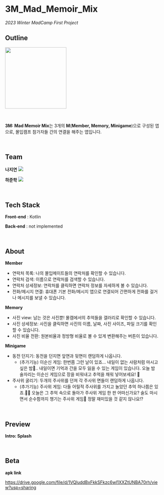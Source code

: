 # 3M_Mad_Memoir_Mix
*2023 Winter MadCamp First Project*



## Outline
<img src="https://github.com/najiyeon/3M_Mad_Memoir_Mix/assets/113894257/f79ea7fd-abf9-46e6-ad58-fe4bbaec736f" width="200"></img>

<br/>

**3M: Mad Memoir Mix**는 3개의 **M**(**Member, Memory, Minigame**)으로 구성된 앱으로, 몰입캠프 참가자들 간의 연결을 해주는 앱입니다.

<br/>

## Team
**나지연**  <a href="https://github.com/najiyeon" target="_blank"><img src="https://img.shields.io/badge/GitHub-181717?style=flat-square&logo=github&logoColor=white"></a>

**하준학** <a href="https://github.com/jannagi" target="_blank"><img src="https://img.shields.io/badge/GitHub-181717?style=flat-square&logo=github&logoColor=white"></a>

<br/>

## Tech Stack
**Front-end** : Kotlin

**Back-end** : not implemented

<br/>

## About
**Member**
- 연락처 목록: 나의 몰입메이트들의 연락처를 확인할 수 있습니다.
- 연락처 검색: 이름으로 연락처를 검색할 수 있습니다.
- 연락처 상세정보: 연락처를 클릭하면 연락처 정보를 자세하게 볼 수 있습니다.
- 전화/메시지 연결: 휴대폰 기본 전화/메시지 앱으로 연결되어 간편하게 전화를 걸거나 메시지를 보낼 수 있습니다.

**Memory**
- 사진 view: 남는 것은 사진뿐! 몰캠에서의 추억들을 갤러리로 확인할 수 있습니다.
- 사진 상세정보: 사진을 클릭하면 사진의 이름, 날짜, 사진 사이즈, 파일 크기를 확인할 수 있습니다.
- 사진 비율 전환: 원본비율과 정방형 비율로 볼 수 있게 변환해주는 버튼이 있습니다.

**Minigame**
- 동전 던지기: 동전을 던지면 앞면과 뒷면이 랜덤하게 나옵니다.
    - (추가기능) 이순신 게임: 한번쯤 그런 날이 있죠… 내일이 없는 사람처럼 마시고 싶은 밤🌙.. 내일이면 기억과 간을 모두 잃을 수 있는 게임이 있습니다. 오늘 밤 술자리는 이순신 게임으로 장을 비워내고 추억을 채워 넣어보세요! 🎉
- 주사위 굴리기: 두개의 주사위를 던져 각 주사위 면들이 랜덤하게 나옵니다.
    - (추가기능) 주사위 게임: 다들 어릴적 주사위를 가지고 놀았던 추억 하나쯤은 있죠.👶🏻 오늘은 그 추억 속으로 돌아가 주사위 게임 한 판 어떠신가요? 술도 마시면서 순수함까지 챙기는 주사위 게임👻 정말 재미있을 것 같지 않나요!?
 
<br/>

## Preview
**Intro: Splash**

<br/>

## Beta
**apk link**

https://drive.google.com/file/d/1VQluddBxFkkSFkzc6wl1XXZtUNBA70rh/view?usp=sharing

